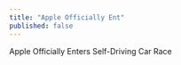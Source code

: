 ```yaml
---
title: "Apple Officially Ent"
published: false
---
```

Apple Officially Enters Self-Driving Car Race